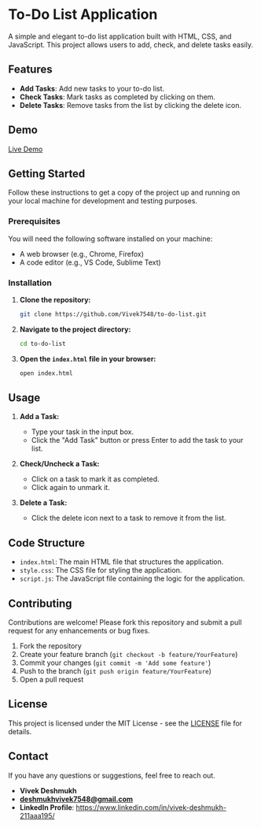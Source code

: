 # To-Do List Application

A simple and elegant to-do list application built with HTML, CSS, and JavaScript. This project allows users to add, check, and delete tasks easily.

## Features

- **Add Tasks**: Add new tasks to your to-do list.
- **Check Tasks**: Mark tasks as completed by clicking on them.
- **Delete Tasks**: Remove tasks from the list by clicking the delete icon.



## Demo

[Live Demo](https://your-demo-link.com)

## Getting Started

Follow these instructions to get a copy of the project up and running on your local machine for development and testing purposes.

### Prerequisites

You will need the following software installed on your machine:

- A web browser (e.g., Chrome, Firefox)
- A code editor (e.g., VS Code, Sublime Text)

### Installation

1. **Clone the repository:**
    ```bash
    git clone https://github.com/Vivek7548/to-do-list.git
    ```

2. **Navigate to the project directory:**
    ```bash
    cd to-do-list
    ```

3. **Open the `index.html` file in your browser:**
    ```bash
    open index.html
    ```

## Usage

1. **Add a Task:**
   - Type your task in the input box.
   - Click the "Add Task" button or press Enter to add the task to your list.

2. **Check/Uncheck a Task:**
   - Click on a task to mark it as completed.
   - Click again to unmark it.

3. **Delete a Task:**
   - Click the delete icon next to a task to remove it from the list.

## Code Structure

- `index.html`: The main HTML file that structures the application.
- `style.css`: The CSS file for styling the application.
- `script.js`: The JavaScript file containing the logic for the application.

## Contributing

Contributions are welcome! Please fork this repository and submit a pull request for any enhancements or bug fixes.

1. Fork the repository
2. Create your feature branch (`git checkout -b feature/YourFeature`)
3. Commit your changes (`git commit -m 'Add some feature'`)
4. Push to the branch (`git push origin feature/YourFeature`)
5. Open a pull request

## License

This project is licensed under the MIT License - see the [LICENSE](LICENSE) file for details.

## Contact

If you have any questions or suggestions, feel free to reach out.

- **Vivek Deshmukh**
- **deshmukhvivek7548@gmail.com**
- **LinkedIn Profile**:  https://www.linkedin.com/in/vivek-deshmukh-211aaa195/

